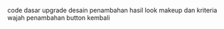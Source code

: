 code dasar
upgrade desain
penambahan hasil look makeup dan kriteria wajah
penambahan button kembali
